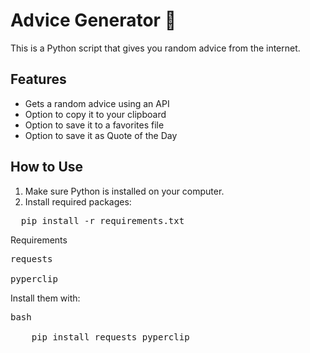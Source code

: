 # Advice Generator 💬

This is a Python script that gives you random advice from the internet.

## Features
- Gets a random advice using an API
- Option to copy it to your clipboard
- Option to save it to a favorites file
- Option to save it as Quote of the Day

## How to Use

1. Make sure Python is installed on your computer.
2. Install required packages:

<pre>  pip install -r requirements.txt </pre>

Requirements
<pre>requests

pyperclip</pre>


Install them with:

<pre>bash
     
    pip install requests pyperclip</pre>











